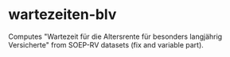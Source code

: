 # wartezeiten-blv
Computes "Wartezeit für die Altersrente für besonders langjährig Versicherte" from SOEP-RV datasets (fix and variable part).
